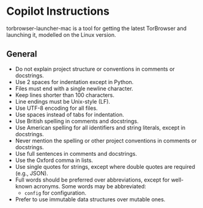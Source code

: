 # Copilot Instructions

torbrowser-launcher-mac is a tool for getting the latest TorBrowser and launching it, modelled on
the Linux version.

## General

- Do not explain project structure or conventions in comments or docstrings.
- Use 2 spaces for indentation except in Python.
- Files must end with a single newline character.
- Keep lines shorter than 100 characters.
- Line endings must be Unix-style (LF).
- Use UTF-8 encoding for all files.
- Use spaces instead of tabs for indentation.
- Use British spelling in comments and docstrings.
- Use American spelling for all identifiers and string literals, except in docstrings.
- Never mention the spelling or other project conventions in comments or docstrings.
- Use full sentences in comments and docstrings.
- Use the Oxford comma in lists.
- Use single quotes for strings, except where double quotes are required (e.g., JSON).
- Full words should be preferred over abbreviations, except for well-known acronyms. Some words may
  be abbreviated:
  - `config` for configuration.
- Prefer to use immutable data structures over mutable ones.
